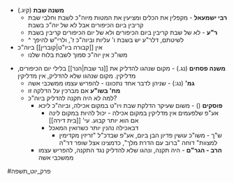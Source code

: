 - **משנה שבת** (קיג.)
	- **רבי ישמעאל** - מקפלין את הכלים ומציעין את המטות מיוה"כ לשבת וחלבי שבת קריבין ביום הכיפורים אבל לא של יוה"כ בשבת
	- **ר"ע** - לא של שבת קריבין ביום הכיפורים ולא של יום הכיפורים קריבין בשבת
	* ^ לשיטתם, דלר"ע יש בשבת ו' עליות וביוה"כ ז', ולרי"ש להיפך
- אין [[קבורה ביו"ט|קוברין]] ביוה"כ
	- משו"כ אין יוה"כ סמוך לשבת בלוח שלנו
* **משנה פסחים** (נג.) - מקום שנהגו להדליק את [[נר שבת|הנר]] בלילי יום הכיפורים, מדליקין. מקום שנהגו שלא להדליק, אין מדליקין
	* **גמ'** (נג:) - שניהן לדבר אחד נתכוונו - להפריש עצמו ממשכבי אשה
	* **מח' בשו"ע** אם מברכין על הדלקה זו
	* למה לא היה תקנה להדליק ביוה"כ?
		* **פוסקים** () - משום שעיקר הדלקת שבת ויו"ט במקום אכילה, וביוה"כ ליכא
			* אע"פ שלפעמים אין מדליקין במקום אכילה - יכול להיות במקום לינה אם הוא יותר קבוע. עי' [[בית דירה]]
			* דבאכילה נהנין יותר כשרואין המאכל
				* ש"ך - משו"כ עושין פדיון הבן ביום, אע"פ שבדכ"ל "זריזין מקדימין למצוות" דוחה "ברוב עם הדרת מלך", כדמצינו אצל שופר דר"ה
		* **הרב - הגר"ם** - היה תקנה, ונהגו שלא להדליק נגד התקנה, להפריש עצמו ממשכבי אשה

#פרק_יוט_תשפה 